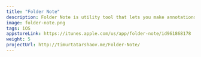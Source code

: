 ```yaml
---
title: "Folder Note"
description: Folder Note is utility tool that lets you make annotations for folders in iOS for everyone.
image: folder-note.png
tags: iOS
appstoreLink: https://itunes.apple.com/us/app/folder-note/id961868178 
weight: 5
projectUrl: http://timurtatarshaov.me/Folder-Note/
---
```

